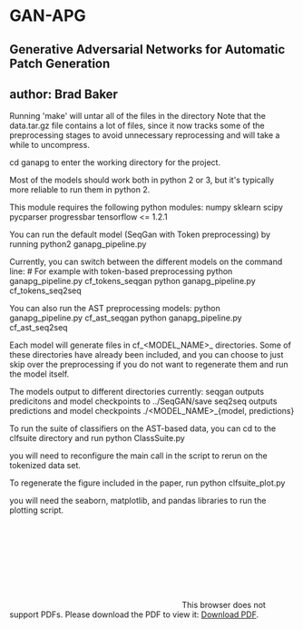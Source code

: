 # GAN-APG

## Generative Adversarial Networks for Automatic Patch Generation

## author: Brad Baker

Running 'make' will untar all of the files in the directory
Note that the data.tar.gz file contains a lot of files, since it now tracks some of the preprocessing
stages to avoid unnecessary reprocessing 
and will take a while to uncompress.

cd ganapg to enter the working directory for the project. 

Most of the models should work both in python 2 or 3, but it's typically more
reliable to run them in python 2.

This module requires the following python modules:
	numpy
	sklearn
	scipy
	pycparser
	progressbar
	tensorflow <= 1.2.1
	
You can run the default model (SeqGan with Token preprocessing) by running
	python2 ganapg_pipeline.py


Currently, you can switch between the different models on the command line:	
	# For example with token-based preprocessing
	python ganapg_pipeline.py cf_tokens_seqgan
	python ganapg_pipeline.py cf_tokens_seq2seq

You can also run the AST preprocessing models:
	python ganapg_pipeline.py cf_ast_seqgan
	python ganapg_pipeline.py cf_ast_seq2seq

Each model will generate files in cf_<MODEL_NAME>_<OPERATION> directories. 
Some of these directories have already been included, and you can choose to just
skip over the preprocessing if you do not want to regenerate them and run the model itself.

The models output to different directories currently:
	seqgan outputs predicitons and model checkpoints to ../SeqGAN/save
	seq2seq outputs predictions and model checkpoints ./<MODEL_NAME>_{model, predictions}


To run the suite of classifiers on the AST-based data, you can cd to the clfsuite directory
and run
	python ClassSuite.py

you will need to reconfigure the main call in the script to rerun on the tokenized data set. 

To regenerate the figure included in the paper, run
	python clfsuite_plot.py

you will need the seaborn, matplotlib, and pandas libraries to run the plotting script.

<object data="https://github.com/bbradt/GAN-APG/blob/master/seqgan-apg-sequential.pdf" type="application/pdf" width="700px" height="700px">
    <embed src="https://github.com/bbradt/GAN-APG/blob/master/seqgan-apg-sequential.pdf">
        This browser does not support PDFs. Please download the PDF to view it: <a href="http://yoursite.com/the.pdf">Download PDF</a>.</p>
    </embed>
</object>
